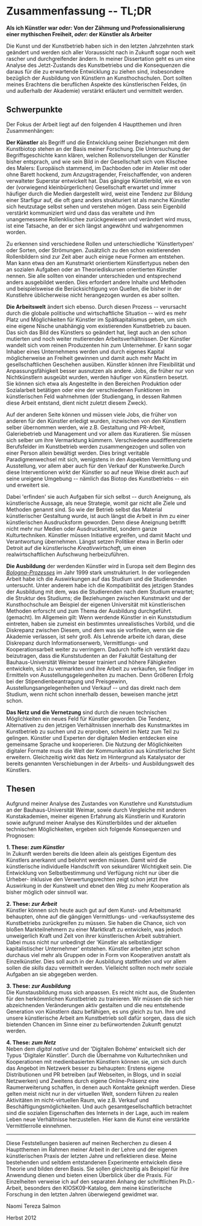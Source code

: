 # Zusammenfassung -- TL;DR

**Als ich Künstler war *oder:* Von der Zähmung und Professionalisierung einer mythischen Freiheit, *oder:* der Künstler als Arbeiter**  

Die Kunst und der Kunstbetrieb haben sich in den letzten Jahrzehnten stark geändert und werden sich aller Voraussicht nach in Zukunft sogar noch weit rascher 
und durchgreifender ändern. In meiner Dissertation geht es um eine Analyse des Jetzt-Zustands des Kunstbetriebs und die Konsequenzen die daraus für die zu erwartende 
Entwicklung zu ziehen sind, insbesondere bezüglich der Ausbildung von Künstlern an Kunsthochschulen. Dort sollten meines Erachtens die beruflichen Aspekte des 
künstlerischen Feldes, (in und außerhalb der Akademie) verstärkt erläutert und vermittelt werden. 

## Schwerpunkte

Der Fokus der Arbeit liegt auf den folgenden 4 Hauptthemen und ihren Zusammenhängen:    

**Der Künstler** als Begriff und die Entwicklung seiner Beziehungen mit dem Kunstbiotop stehen an der Basis meiner Forschung. Die Untersuchung der Begriffsgeschichte kann klären, 
welchen Rollenvorstellungen der Künstler bisher entsprach, und wie sein Bild in der Gesellschaft sich vom Klischee des Malers: Europäisch stammend, im Dachboden oder im Atelier 
mit oder ohne Barett hockend, zum Anzugstragender, Freischaffender, von anderen verwalteter Superstar entwickelt hat. Das gängige Künstlerbild, wie es von der (vorwiegend kleinbürgerlichen) 
Gesellschaft erwartet und immer häufiger durch die Medien dargestellt wird, weist eine Tendenz zur Bildung einer Starfigur auf, die oft ganz anders strukturiert ist als manche Künstler 
sich heutzutage selbst sehen und verstehen mögen. Dass sein Eigenbild verstärkt kommuniziert wird und dass das veraltete und ihm unangemessene Rollenklischee zurückgewiesen und verändert 
wird muss, ist eine Tatsache, an der er sich längst angewöhnt und wahrgenommen worden. 

Zu erkennen sind verschiedene Rollen und unterschiedliche 'Künstlertypen' oder Sorten, oder Strömungen. Zusätzlich zu den schon existierenden Rollenbildern sind zur Zeit aber 
auch einige neue Formen am entstehen. Man kann etwa den am Kunstmarkt orientiertem Künstlertypus neben den an sozialen Aufgaben oder an Theoriediskursen orientierten Künstler 
nennen. Sie alle sollten von einander unterschieden und entsprechend anders ausgebildet werden. Dies erfordert andere Inhalte und Methoden und beispielsweise die Berücksichtigung 
von Quellen, die bisher in der Kunstlehre üblicherweise nicht herangezogen wurden es aber sollten.   


**Die Arbeitswelt** ändert sich ebenso. Durch diesen Prozess -- verursacht durch die globale politische und wirtschaftliche Situation -- wird es mehr Platz und Möglichkeiten für 
Künstler im Spätkapitalismus geben, um sich eine eigene Nische unabhängig vom existierenden Kunstbetrieb zu bauen. Das sich das Bild des Künstlers so geändert hat, liegt auch an 
den schon mutierten und noch weiter mutierenden Arbeitsverhältnissen. Der Künstler wandelt sich vom reinen Produzenten hin zum Unternehmer. Er kann sogar Inhaber eines Unternehmens 
werden und durch eigenes Kapital möglicherweise an Freiheit gewinnen und damit auch mehr Macht im gesellschaftlichen Geschehen ausüben. Künstler können ihre Flexibilität und 
Anpassungsfähigkeit besser ausnutzen als andere. Jobs, die früher nur von Nichtkünstlern ausgeübt wurden, werden häufiger von Künstlern besetzt. Sie können sich etwa als Angestellte 
in den Bereichen Produktion oder Sozialarbeit betätigen oder eine der verschiedenen Funktionen im künstlerischen Feld wahrnehmen (der Studiengang, in dessen Rahmen diese Arbeit entstand, 
dient nicht zuletzt diesem Zweck).  

Auf der anderen Seite können und müssen viele Jobs, die früher von anderen für den Künstler erledigt wurden, inzwischen von den Künstlern selber übernommen werden, wie z.B. Gestaltung 
und PR-Arbeit, Galeriebetrieb und Management und vor allem das Kuratieren. Sie müssen sich selber um ihre Vermarktung kümmern. Verschiedene ausdifferenzierte Berufsfelder im Kunstbetrieb 
werden zusammengezogen und sollen von einer Person allein bewältigt werden. Dies bringt veritable Paradigmenwechsel mit sich, wenigstens in den Aspekten Vermittlung und Ausstellung, vor 
allem aber auch für den Verkauf der Kunstwerke.Durch diese Interventionen wirkt der Künstler so auf neue Weise direkt auch auf seine ureigene Umgebung -- nämlich das Biotop des 
Kunstbetriebs -- ein und erweitert sie.

Dabei 'erfinden' sie auch Aufgaben für sich selbst  -- durch Aneignung, als künstlerische Aussage, als neue Strategie, womit gar nicht alle Ziele und Methoden genannt sind. So wie der 
Betrieb selbst das Material künstlerischer Gestaltung wurde, ist auch längst die Arbeit in ihm zu einer künstlerischen Ausdrucksform geworden. Denn diese Aneignung betrifft nicht mehr 
nur Medien oder Ausdrucksmittel, sondern ganze Kulturtechniken. Künstler müssen Initiative ergreifen, und damit Macht und Verantwortung übernehmen. Längst setzen Politiker etwa in Berlin 
oder Detroit auf die künstlerische *Kreativwirtschaft*, um einen realwirtschaftlichen Aufschwung herbeizuführen.  
  

**Die Ausbildung** der werdenden Künstler wird in Europa seit dem Beginn des [*Bologna-Prozesses*](www.ond.vlaanderen.be/hogeronderwijs/bologna/documents/MDC/BOLOGNA_DECLARATION1.pdf) im Jahr 1999 stark umstrukturiert. In der vorliegenden Arbeit habe ich 
die Auswirkungen auf das Studium und die Studierenden untersucht. Unter anderem habe ich die Kompatibilität des jetzigen Standes der Ausbildung mit dem, was die Studierenden nach 
dem Studium erwartet; die Struktur des Studiums; die Beziehungen zwischen Kunstmarkt und der Kunsthochschule am Beispiel der eigenen Universität mit künstlerischen Methoden 
erforscht und zum Thema der Ausbildung durchgeführt. (gemacht). Im Allgemein gilt: Wenn werdende Künstler in ein Kunststudium eintreten, haben sie zumeist ein bestimmtes unrealistisches 
Vorbild, und die Diskrepanz zwischen Diesem, und dem was sie vorfinden, wenn sie die Akademie verlassen, ist sehr groß. Als Lehrende arbeite ich daran, diese Diskrepanz durch Informationserwerb,
Vermittlungs- und Kooperationsarbeit weiter zu verringern. Dadurch hoffe ich verstärkt dazu beizutragen, dass die Kunststudenten an der Fakultät Gestaltung der Bauhaus-Universität Weimar besser 
trainiert und höhere Fähigkeiten entwickeln, sich zu vermarkten und ihre Arbeit zu verkaufen, sie findiger im Ermitteln von Ausstellungsgelegenheiten zu machen. Denn Größeren Erfolg bei der 
Stipendienbeantragung und Preisgewinn, Ausstellungsangelegenheiten und Verkauf -- und das direkt nach dem Studium, wenn nicht schon innerhalb dessen, beweisen manche jetzt schon.


**Das Netz und die Vernetzung** sind durch die neuen technischen Möglichkeiten ein neues Feld für Künstler geworden. Die Tendenz, Alternativen zu den jetzigen Verhältnissen innerhalb 
des Kunstmarktes im Kunstbetrieb zu suchen und zu erproben, scheint im Netz zum Teil zu gelingen. Künstler und Experten der digitalen Medien entdecken eine gemeinsame Sprache und kooperieren. 
Die Nutzung der Möglichkeiten digitaler Formate muss die Welt der Kommunikation aus künstlerischer Sicht erweitern. Gleichzeitig wirkt das Netz im Hintergrund als Katalysator der bereits 
genannten Verschiebungen in der Arbeits- und Ausbildungswelt des Künstlers. 



## Thesen

Aufgrund meiner Analyse des Zustandes von Kunstlehre und Kunststudium an der Bauhaus-Universität Weimar, sowie durch Vergleiche mit anderen Kunstakademien, meiner eigenen Erfahrung 
als Künstlerin und Kuratorin sowie aufgrund meiner Analyse des Künstlerbildes und der aktuellen technischen Möglichkeiten, ergeben sich folgende Konsequenzen und Prognosen: 

**1. These: *zum Künstler*** \
In Zukunft werden bereits die Ideen allein als geistiges Eigentum des Künstlers anerkannt und belohnt werden müssen. Damit wird die künstlerische individuelle Handschrift 
von sekundärer Wichtigkeit sein. Die Entwicklung von Selbstbestimmung und Verfügung nicht nur über die Urheber- inklusive den Verwertungsrechten zeigt 
schon jetzt ihre Auswirkung in der Kunstwelt und ebnet den Weg zu mehr Kooperation als bisher möglich oder sinnvoll war.  


**2. These: *zur Arbeit*** \
Künstler können sich heute auch gut auf dem Kunst- und Arbeitsmarkt behaupten, ohne auf die gängigen Vermittlungs- und -verkaufssysteme des Kunstbetriebs 
zurückgreifen zu müssen. Sie haben die Chance, sich von bloßen Markteilnehmern zu einer Marktkraft zu entwickeln, was jedoch unweigerlich Kraft und Zeit von ihrer künstlerischen Arbeit subtrahiert. 
Dabei muss nicht nur unbedingt der 'Künstler als selbständiger 
kapitalistischer Unternehmer' entstehen. Künstler arbeiten jetzt schon durchaus viel mehr als Gruppen oder in Form von Kooperativen anstatt als Einzelkünstler. Dies soll auch in der Ausbildung stattfinden und vor allem sollen die *skills* 
dazu vermittelt werden. Vielleicht sollten noch mehr soziale Aufgaben an sie abgegeben werden. 


**3. These: *zur Ausbildung*** \
Die Kunstausbildung muss sich anpassen. Es reicht nicht aus, die Studenten für den herkömmlichen Kunstbetrieb zu trainieren. Wir müssen die sich hier abzeichnenden Veränderungen aktiv 
gestalten und die neu entstehende Generation von Künstlern dazu befähigen, es uns gleich zu tun. Ihre und unsere künstlerische Arbeit am Kunstbetrieb soll dafür sorgen, dass die sich 
bietenden Chancen im Sinne einer zu befürwortenden Zukunft genutzt werden.

 
**4. These: *zum Netz*** \
Neben dem *digital native* und der 'Digitalen Bohème' entwickelt sich der Typus 'Digitaler Künstler'. Durch die Übernahme von Kulturtechniken und Kooperationen mit medienbasierten 
Künstlern können sie, um sich durch das Angebot im Netzwerk besser zu behaupten: Erstens eigene Distributionen und PR betreiben (auf Webseiten, in Blogs, und in sozial Netzwerken) 
und Zweitens durch eigene Online-Präsenz eine Raumerweiterung schaffen, in denen auch Kontakte geknüpft werden. Diese gelten meist nicht nur in der virtuellen Welt, sondern führen 
zu realen Aktivitäten im nicht-virtuellen Raum, wie z.B. Verkauf und Beschäftigungsmöglichkeiten. Und auch gesamtgesellschaftlich betrachtet sind die sozialen Eigenschaften des 
Internets in der Lage, auch im realem Leben neue Verhältnisse herzustellen. Hier kann die Kunst eine verstärkte Vermittlerrolle einnehmen.

---

Diese Feststellungen basieren auf meinen Recherchen zu diesen 4 Hauptthemen im Rahmen meiner Arbeit in der Lehre und der eigenen künstlerischen Praxis der letzten Jahre und reflektieren diese. 
Meine bestehenden und seitdem entstandenen Experimente entwickeln diese Theorie und bilden deren Basis. Sie sollen gleichzeitig als Beispiel für ihre Anwendung dienen und bieten 
einen Überblick über die Praxis. Für Einzelheiten verweise ich auf den separaten Anhang der schriftlichen Ph.D.-Arbeit, besonders den KIOSK09-Katalog, dem meine 
künstlerische Forschung in den letzten Jahren überwiegend gewidmet war. 


Naomi Tereza Salmon

Herbst 2012
